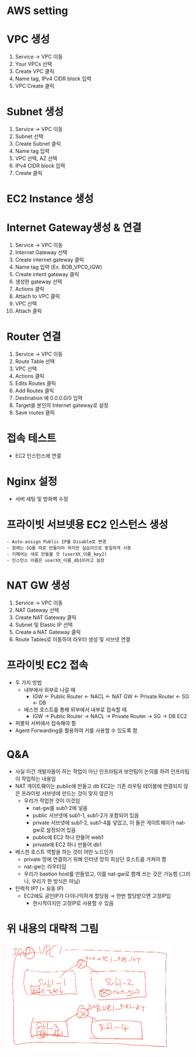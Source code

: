 # AWS setting

# VPC 생성

1. Service → VPC 이동
2. Your VPCs 선택
3. Create VPC 클릭
4. Name tag, IPv4 CIDR block 입력
5. VPC Create 클릭

# Subnet 생성

1. Service → VPC 이동
2. Subnet 선택
3. Create Subnet 클릭
4. Name tag 입력
5. VPC 선택, AZ 선택
6. IPv4 CIDR block 입력
7. Create 클릭

# EC2 Instance 생성

# Internet Gateway생성 & 연결

1. Service → VPC 이동
2. Internet Gateway 선택
3. Create internet gateway 클릭
4. Name tag 입력 (Ex. BOB_VPC0_IGW)
5. Create intent gateway 클릭
6. 생성한 gateway 선택
7. Actions 클릭
8. Attach to VPC 클릭
9. VPC 선택
10. Attach 클릭

# Router 연결

1. Service → VPC 이동
2. Route Table 선택
3. VPC 선택
4. Actions 클릭
5. Edits Routes 클릭
6. Add Routes 클릭
7. Destination  에 0.0.0.0/0 입력
8. Target을 본인의 Internet gateway로 설정
9. Save routes 클릭

# 접속 테스트

- EC2 인스턴스에 연결

# Nginx 설정

- 서버 세팅 및 방화벽 수정

# 프라이빗 서브넷용 EC2 인스턴스 생성

    - Auto-assign Public IP를 Disable로 변경
    - 원래는 SG를 따로 만들어야 하지만 실습이므로 동일하게 사용
    - 키페어는 새로 만들볼 것 (userXX_이름_key2)
    - 인스턴스 이름은 userXX_이름_db1이라고 설정

# NAT GW 생성

1. Service → VPC 이동
2. NAT Gateway 선택
3. Create NAT Gateway 클릭
4. Subnet 및 Elastic IP 선택
5. Create a NAT Gateway 클릭
6. Route Tables로 이동하여 라우터 생성 및 서브넷 연결

# 프라이빗 EC2 접속

- 두 가지 방법
    - 내부에서 외부로 나갈 때
        - IGW ← Public Router ← NACL ← NAT GW ← Private Router ← SG ← DB
    - 배스쳔 호스트를 통해 외부에서 내부로 접속할 때
        - IGW → Public Router → NACL → Private Router → SG → DB EC2
- 퍼블릭 서버에서 접속해야 함
- Agent Forwarding을 활용하여 키를 사용할 수 있도록 함

# Q&A

- 사실 이건 개발자들이 하는 작업이 아닌 인프라팀과 보안팀이 논의를 하려 인프라팀이 작업하는 내용임
- NAT 게이트웨이는 public에 만들고 db EC2는 기존 라우팅 테이블에 연결되지 않은 프라이빗 서브넷에 만드는 것이 맞지 않은가
    - 우리가 작업한 것이 이것임
        - nat-gw를 sub1-2에 넣음
        - public 서브넷에 sub1-1, sub1-2가 포함되어 있음
        - private 서브넷에 sub1-2, sub1-4를 넣었고, 이 둘은 게이트웨이가 nat-gw로 설정되어 있음
        - public에 EC2 하나 만들어 web1
        - private에 EC2 하나 만들어 db1
- 베스천 호스트 역할을 하는 것이 어떤 노드인가
    - private 망에 연결하기 위해 인터넷 망의 최상단 호스트를 거쳐야 함
    - nat-gw는 라우터임
    - 우리가 bastion host를 만들었고, 이를 nat-gw로 함께 쓰는 것은 가능함 (그러나, 우리가 한 방식은 아님)
- 탄력적 IP? (= 유동 IP)
    - EC2에도 공인IP가 다이나믹하게 할당됨 → 한번 할당받으면 고정IP임
        - 한시적이지만 고정IP로 사용할 수 있음

# 위 내용의 대략적 그림

<img src="/AWS/img/learn.png" width="450px" height="300px" title="px(픽셀) 크기 설정" ></img><br/>